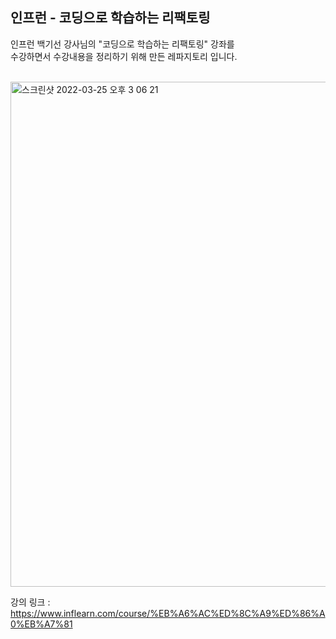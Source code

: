 ## 인프런 - 코딩으로 학습하는 리팩토링

인프런 백기선 강사님의 "코딩으로 학습하는 리팩토링" 강좌를    
수강하면서 수강내용을 정리하기 위해 만든 레파지토리 입니다.

<br>

<img width="808" alt="스크린샷 2022-03-25 오후 3 06 21" src="https://user-images.githubusercontent.com/81093419/160064085-93fefc2a-73d3-4453-8b4b-959a1126aa5c.png">

강의 링크 : https://www.inflearn.com/course/%EB%A6%AC%ED%8C%A9%ED%86%A0%EB%A7%81
